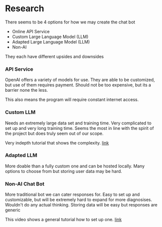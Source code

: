 # Research
There seems to be 4 options for how we may create the chat bot
- Online API Service
- Custom Large Language Model (LLM)
- Adapted Large Language Model (LLM)
- Non-AI 

They each have different upsides and downsides

### API Service
OpenAI offers a variety of models for use. They are able to be customized, but use of them requires payment. Should not be too expensive, but its a barrier none the less.

This also means the program will require constant internet access.

### Custom LLM
Needs an extremely large data set and training time. Very complicated to set up and very long training time. Seems the most in line with the spirit of the project but does truly seem out of our scope.

Very indepth tutorial that shows the complexity. [link](https://www.youtube.com/watch?v=UU1WVnMk4E8)

### Adapted LLM 
More doable than a fully custom one and can be hosted locally. Many options to choose from but storing user data may be hard.

### Non-AI Chat Bot
More traditional bot we can cater responses for. Easy to set up and customizable, but will be extremely hard to expand for more diagnosises. Wouldn't do any actual thinking.
Storing data will be easy but responses are generic

This video shows a general tutorial how to set up one. [link](https://www.youtube.com/watch?v=CkkjXTER2KE)
